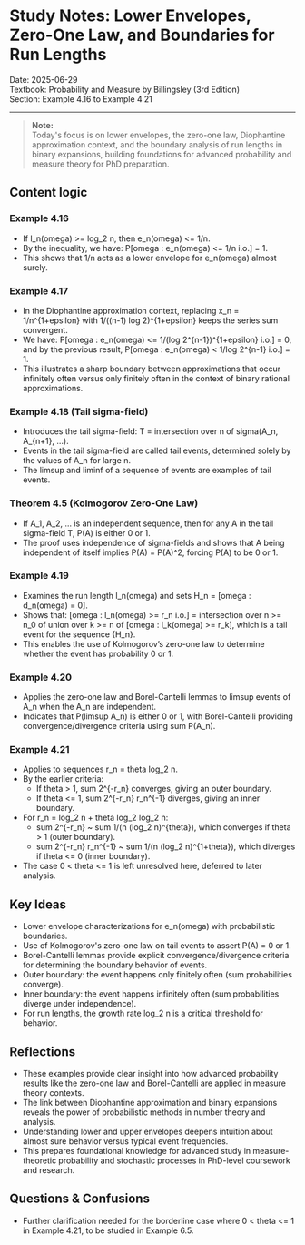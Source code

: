 # Study Notes: Lower Envelopes, Zero-One Law, and Boundaries for Run Lengths

Date: 2025-06-29  
Textbook: Probability and Measure by Billingsley (3rd Edition)  
Section: Example 4.16 to Example 4.21

---

> **Note:**  
> Today's focus is on lower envelopes, the zero-one law, Diophantine approximation context, and the boundary analysis of run lengths in binary expansions, building foundations for advanced probability and measure theory for PhD preparation.

## Content logic

### Example 4.16

- If l_n(omega) >= log_2 n, then e_n(omega) <= 1/n.
- By the inequality, we have:
  P[omega : e_n(omega) <= 1/n i.o.] = 1.
- This shows that 1/n acts as a lower envelope for e_n(omega) almost surely.

### Example 4.17

- In the Diophantine approximation context, replacing x_n = 1/n^{1+epsilon} with 1/((n-1) log 2)^{1+epsilon} keeps the series sum convergent.
- We have:
  P[omega : e_n(omega) <= 1/(log 2^{n-1})^{1+epsilon} i.o.] = 0,
  and by the previous result,
  P[omega : e_n(omega) < 1/log 2^{n-1} i.o.] = 1.
- This illustrates a sharp boundary between approximations that occur infinitely often versus only finitely often in the context of binary rational approximations.

### Example 4.18 (Tail sigma-field)

- Introduces the tail sigma-field:
  T = intersection over n of sigma(A_n, A_{n+1}, ...).
- Events in the tail sigma-field are called tail events, determined solely by the values of A_n for large n.
- The limsup and liminf of a sequence of events are examples of tail events.

### Theorem 4.5 (Kolmogorov Zero-One Law)

- If A_1, A_2, ... is an independent sequence, then for any A in the tail sigma-field T,
  P(A) is either 0 or 1.
- The proof uses independence of sigma-fields and shows that A being independent of itself implies P(A) = P(A)^2, forcing P(A) to be 0 or 1.

### Example 4.19

- Examines the run length l_n(omega) and sets H_n = [omega : d_n(omega) = 0].
- Shows that:
  [omega : l_n(omega) >= r_n i.o.] = intersection over n >= n_0 of union over k >= n of [omega : l_k(omega) >= r_k],
  which is a tail event for the sequence {H_n}.
- This enables the use of Kolmogorov’s zero-one law to determine whether the event has probability 0 or 1.

### Example 4.20

- Applies the zero-one law and Borel-Cantelli lemmas to limsup events of A_n when the A_n are independent.
- Indicates that P(limsup A_n) is either 0 or 1, with Borel-Cantelli providing convergence/divergence criteria using sum P(A_n).

### Example 4.21

- Applies to sequences r_n = theta log_2 n.
- By the earlier criteria:
  - If theta > 1, sum 2^{-r_n} converges, giving an outer boundary.
  - If theta <= 1, sum 2^{-r_n} r_n^{-1} diverges, giving an inner boundary.
- For r_n = log_2 n + theta log_2 log_2 n:
  - sum 2^{-r_n} ~ sum 1/(n (log_2 n)^{theta}), which converges if theta > 1 (outer boundary).
  - sum 2^{-r_n} r_n^{-1} ~ sum 1/(n (log_2 n)^{1+theta}), which diverges if theta <= 0 (inner boundary).
- The case 0 < theta <= 1 is left unresolved here, deferred to later analysis.

## Key Ideas

- Lower envelope characterizations for e_n(omega) with probabilistic boundaries.
- Use of Kolmogorov's zero-one law on tail events to assert P(A) = 0 or 1.
- Borel-Cantelli lemmas provide explicit convergence/divergence criteria for determining the boundary behavior of events.
- Outer boundary: the event happens only finitely often (sum probabilities converge).
- Inner boundary: the event happens infinitely often (sum probabilities diverge under independence).
- For run lengths, the growth rate log_2 n is a critical threshold for behavior.

## Reflections

- These examples provide clear insight into how advanced probability results like the zero-one law and Borel-Cantelli are applied in measure theory contexts.
- The link between Diophantine approximation and binary expansions reveals the power of probabilistic methods in number theory and analysis.
- Understanding lower and upper envelopes deepens intuition about almost sure behavior versus typical event frequencies.
- This prepares foundational knowledge for advanced study in measure-theoretic probability and stochastic processes in PhD-level coursework and research.

## Questions & Confusions

- Further clarification needed for the borderline case where 0 < theta <= 1 in Example 4.21, to be studied in Example 6.5.

